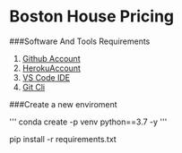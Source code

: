 # Boston House Pricing

###Software And Tools Requirements


1. [Github Account](https://github.com)
2. [HerokuAccount](https://heroku.com)
3. [VS Code IDE](https://code.visualstudio.com/)
4. [Git Cli](https://git-scm.com/downloads)

###Create a new enviroment

'''
conda create -p venv python==3.7 -y
'''

pip install -r requirements.txt

